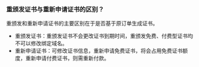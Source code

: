 ### 重颁发证书与重新申请证书的区别？
重颁发和重新申请证书的主要区别在于是否基于原订单生成证书。
- 重颁发证书：重颁发证书不会更改证书到期时间，重颁发免费、付费型证书均不可以修改绑定域名。
- 重新申请证书：可修改证书信息，重新申请免费证书，将会占用免费证书额度，重新申请付费证书，则需重新付款。

